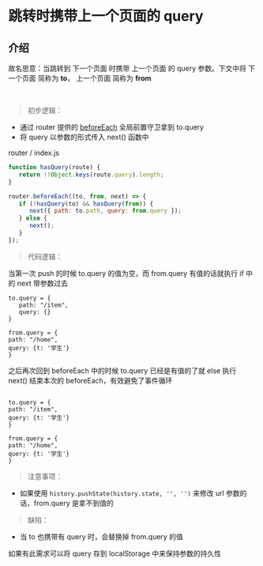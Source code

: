 # 跳转时携带上一个页面的 query

## 介绍

故名思意：当跳转到 下一个页面 时携带 上一个页面 的 query 参数。下文中将 下一个页面 简称为 **to**， 上一个页面 简称为 **from**

<br />

> 初步逻辑：

-  通过 router 提供的 [beforeEach](https://router.vuejs.org/zh/guide/advanced/navigation-guards.html#%E5%85%A8%E5%B1%80%E5%89%8D%E7%BD%AE%E5%AE%88%E5%8D%AB) 全局前置守卫拿到 to.query
-  将 query 以参数的形式传入 next() 函数中

router / index.js

```javascript
function hasQuery(route) {
   return !!Object.keys(route.query).length;
}

router.beforeEach((to, from, next) => {
   if (!hasQuery(to) && hasQuery(from)) {
      next({ path: to.path, query: from.query });
   } else {
      next();
   }
});
```

> 代码逻辑：

当第一次 push 的时候 to.query 的值为空，而 from.query 有值的话就执行 if 中的 next 带参数过去

```
to.query = {
   path: "/item",
   query: {}
}

from.query = {
path: "/home",
query: {t: '学生'}
}

```

之后再次回到 beforeEach 中的时候 to.query 已经是有值的了就 else 执行 next() 结束本次的 beforeEach，有效避免了事件循环

```

to.query = {
path: "/item",
query: {t: '学生'}
}

from.query = {
path: "/home",
query: {t: '学生'}
}

```

> 注意事项：

-  如果使用 `history.pushState(history.state, '', '')` 来修改 url 参数的话，from.query 是拿不到值的

> 缺陷：

-  当 to 也携带有 query 时，会替换掉 from.query 的值

如果有此需求可以将 query 存到 localStorage 中来保持参数的持久性
